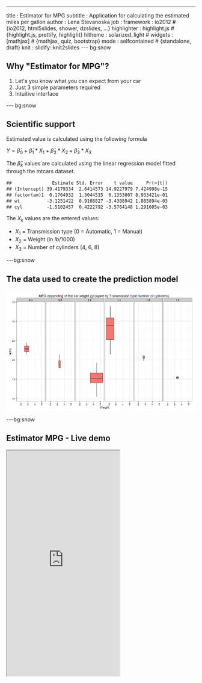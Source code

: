 ---
title       : Estimator for MPG
subtitle    : Application for calculating the estimated miles per gallon
author      : Lena Stevanoska
job         : 
framework   : io2012   # {io2012, html5slides, shower, dzslides, ...}
highlighter : highlight.js  # {highlight.js, prettify, highlight}
hitheme     : solarized_light      # 
widgets     : [mathjax]            # {mathjax, quiz, bootstrap}
mode        : selfcontained # {standalone, draft}
knit        : slidify::knit2slides
--- bg:snow

## Why "Estimator for MPG"?



1. Let's you know what you can expect from your car
2. Just 3 simple parameters required
3. Intuitive interface

---  bg:snow

## Scientific support

Estimated value is calculated using the following formula

 $Y = \hat \beta_0 + \hat \beta_1 * X_1 + \hat \beta_2 * X_2 + \hat \beta_3 * X_3$

The $\hat \beta_k$ values are calculated using the linear regression model fitted through the mtcars dataset.


```
##               Estimate Std. Error    t value     Pr(>|t|)
## (Intercept) 39.4179334  2.6414573 14.9227979 7.424998e-15
## factor(am)1  0.1764932  1.3044515  0.1353007 8.933421e-01
## wt          -3.1251422  0.9108827 -3.4308942 1.885894e-03
## cyl         -1.5102457  0.4222792 -3.5764148 1.291605e-03
```
The $X_k$ values are the entered values:
* $X_1$ = Transmission type (0 = Automatic, 1 = Manual)
* $X_2$ = Weight (in $lb/1000$)
* $X_3$ = Number of cylinders (4, 6, 8)


---bg:snow


## The data used to create the prediction model



<img src="assets/fig/plotwtcyl-1.png" title="plot of chunk plotwtcyl" alt="plot of chunk plotwtcyl" style="display: block; margin: auto;" />


---bg:snow

## Estimator MPG - Live demo

<iframe src='https://lsdev.shinyapps.io/EstimateMPGApp' height='600px'></iframe>
